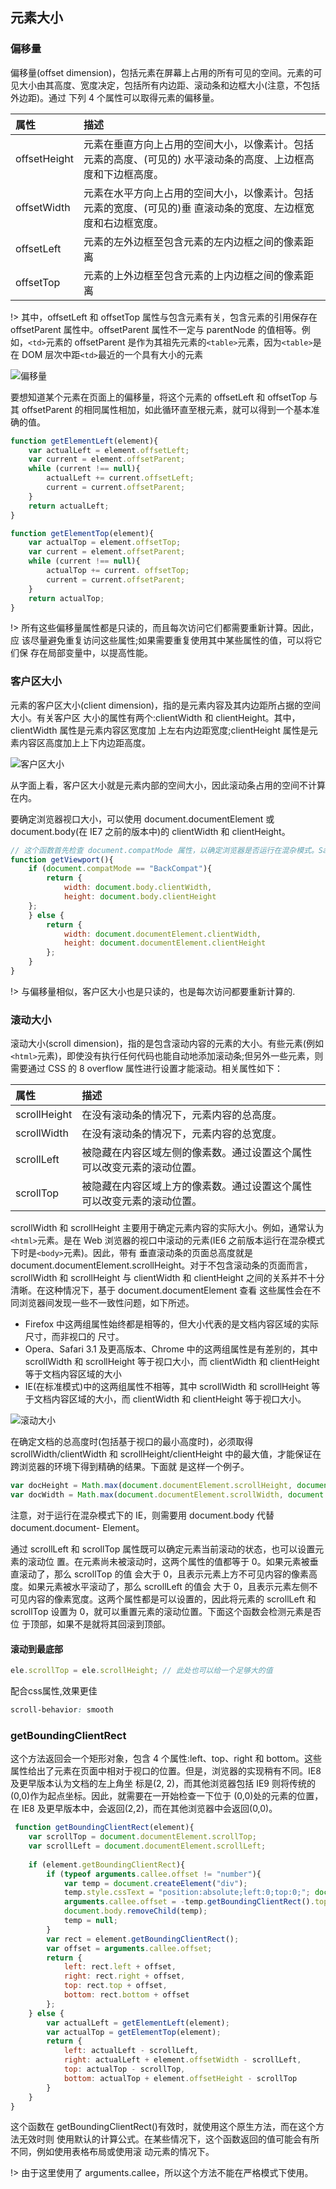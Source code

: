 ## 元素大小

### 偏移量

偏移量(offset dimension)，包括元素在屏幕上占用的所有可见的空间。元素的可见大小由其高度、宽度决定，包括所有内边距、滚动条和边框大小(注意，不包括外边距)。通过 下列 4 个属性可以取得元素的偏移量。

|属性|描述|
|:-|:-|
|offsetHeight|元素在垂直方向上占用的空间大小，以像素计。包括元素的高度、(可见的) 水平滚动条的高度、上边框高度和下边框高度。|
|offsetWidth|元素在水平方向上占用的空间大小，以像素计。包括元素的宽度、(可见的)垂 直滚动条的宽度、左边框宽度和右边框宽度。|
|offsetLeft|元素的左外边框至包含元素的左内边框之间的像素距离|
|offsetTop|元素的上外边框至包含元素的上内边框之间的像素距离|

!> 其中，offsetLeft 和 offsetTop 属性与包含元素有关，包含元素的引用保存在 offsetParent 属性中。offsetParent 属性不一定与 parentNode 的值相等。例如，`<td>`元素的 offsetParent 是作为其祖先元素的`<table>`元素，因为`<table>`是在 DOM 层次中距`<td>`最近的一个具有大小的元素

![偏移量](/images/offset-dimension.png "偏移量")

要想知道某个元素在页面上的偏移量，将这个元素的 offsetLeft 和 offsetTop 与其 offsetParent 的相同属性相加，如此循环直至根元素，就可以得到一个基本准确的值。

```js
function getElementLeft(element){
    var actualLeft = element.offsetLeft;
    var current = element.offsetParent;
    while (current !== null){
        actualLeft += current.offsetLeft;
        current = current.offsetParent;
    }
    return actualLeft;
}

function getElementTop(element){
    var actualTop = element.offsetTop;
    var current = element.offsetParent;
    while (current !== null){
        actualTop += current. offsetTop;
        current = current.offsetParent;
    }
    return actualTop;
}
```

!> 所有这些偏移量属性都是只读的，而且每次访问它们都需要重新计算。因此，应 该尽量避免重复访问这些属性;如果需要重复使用其中某些属性的值，可以将它们保 存在局部变量中，以提高性能。


### 客户区大小

元素的客户区大小(client dimension)，指的是元素内容及其内边距所占据的空间大小。有关客户区 大小的属性有两个:clientWidth 和 clientHeight。其中，clientWidth 属性是元素内容区宽度加 上左右内边距宽度;clientHeight 属性是元素内容区高度加上上下内边距高度。

![客户区大小](/images/client-dimension.png "客户区大小")

从字面上看，客户区大小就是元素内部的空间大小，因此滚动条占用的空间不计算在内。

要确定浏览器视口大小，可以使用 document.documentElement 或 document.body(在 IE7 之前的版本中)的 clientWidth 和 clientHeight。

```js
// 这个函数首先检查 document.compatMode 属性，以确定浏览器是否运行在混杂模式。Safari 3.1 之前的版本不支持这个属性，因此就会自动执行 else 语句。Chrome、Opera 和 Firefox 大多数情况下都 运行在标准模式下，因此它们也会前进到 else 语句。这个函数会返回一个对象，包含两个属性:width 和 height;表示浏览器视口(<html>或<body>元素)的大小。
function getViewport(){
    if (document.compatMode == "BackCompat"){
        return {
            width: document.body.clientWidth,
            height: document.body.clientHeight
    };
    } else {
        return {
            width: document.documentElement.clientWidth,
            height: document.documentElement.clientHeight
        }; 
    }
}
```

!> 与偏移量相似，客户区大小也是只读的，也是每次访问都要重新计算的.

### 滚动大小

滚动大小(scroll dimension)，指的是包含滚动内容的元素的大小。有些元素(例如 `<html>`元素)，即使没有执行任何代码也能自动地添加滚动条;但另外一些元素，则需要通过 CSS 的 8 overflow 属性进行设置才能滚动。相关属性如下：

|属性|描述|
|:-|:-|
|scrollHeight|在没有滚动条的情况下，元素内容的总高度。|
|scrollWidth|在没有滚动条的情况下，元素内容的总宽度。|
|scrollLeft|被隐藏在内容区域左侧的像素数。通过设置这个属性可以改变元素的滚动位置。| 
|scrollTop|被隐藏在内容区域上方的像素数。通过设置这个属性可以改变元素的滚动位置。|

scrollWidth 和 scrollHeight 主要用于确定元素内容的实际大小。例如，通常认为`<html>`元素。是在 Web 浏览器的视口中滚动的元素(IE6 之前版本运行在混杂模式下时是`<body>`元素)。因此，带有 垂直滚动条的页面总高度就是 document.documentElement.scrollHeight。对于不包含滚动条的页面而言，scrollWidth 和 scrollHeight 与 clientWidth 和 clientHeight 之间的关系并不十分清晰。在这种情况下，基于 document.documentElement 查看 这些属性会在不同浏览器间发现一些不一致性问题，如下所述。

* Firefox 中这两组属性始终都是相等的，但大小代表的是文档内容区域的实际尺寸，而非视口的 尺寸。
* Opera、Safari 3.1 及更高版本、Chrome 中的这两组属性是有差别的，其中 scrollWidth 和 scrollHeight 等于视口大小，而 clientWidth 和 clientHeight 等于文档内容区域的大小
* IE(在标准模式)中的这两组属性不相等，其中 scrollWidth 和 scrollHeight 等于文档内容区域的大小，而 clientWidth 和 clientHeight 等于视口大小。

![滚动大小](/images/scroll-dimension.png "滚动大小")

在确定文档的总高度时(包括基于视口的最小高度时)，必须取得 scrollWidth/clientWidth 和 scrollHeight/clientHeight 中的最大值，才能保证在跨浏览器的环境下得到精确的结果。下面就 是这样一个例子。

```js
var docHeight = Math.max(document.documentElement.scrollHeight, document.documentElement.clientHeight);
var docWidth = Math.max(document.documentElement.scrollWidth, document.documentElement.clientWidth);
```
注意，对于运行在混杂模式下的 IE，则需要用 document.body 代替 document.document- Element。

通过 scrollLeft 和 scrollTop 属性既可以确定元素当前滚动的状态，也可以设置元素的滚动位 置。在元素尚未被滚动时，这两个属性的值都等于 0。如果元素被垂直滚动了，那么 scrollTop 的值 会大于 0，且表示元素上方不可见内容的像素高度。如果元素被水平滚动了，那么 scrollLeft 的值会 大于 0，且表示元素左侧不可见内容的像素宽度。这两个属性都是可以设置的，因此将元素的 scrollLeft 和 scrollTop 设置为 0，就可以重置元素的滚动位置。下面这个函数会检测元素是否位 于顶部，如果不是就将其回滚到顶部。

#### 滚动到最底部

```js
ele.scrollTop = ele.scrollHeight; // 此处也可以给一个足够大的值
```

配合css属性,效果更佳

```css
scroll-behavior: smooth
```

### getBoundingClientRect

这个方法返回会一个矩形对象，包含 4 个属性:left、top、right 和 bottom。这些属性给出了元素在页面中相对于视口的位置。但是，浏览器的实现稍有不同。IE8 及更早版本认为文档的左上角坐 标是(2, 2)，而其他浏览器包括 IE9 则将传统的(0,0)作为起点坐标。因此，就需要在一开始检查一下位于 (0,0)处的元素的位置，在 IE8 及更早版本中，会返回(2,2)，而在其他浏览器中会返回(0,0)。

```js
 function getBoundingClientRect(element){
    var scrollTop = document.documentElement.scrollTop;
    var scrollLeft = document.documentElement.scrollLeft;
    
    if (element.getBoundingClientRect){
        if (typeof arguments.callee.offset != "number"){
            var temp = document.createElement("div");
            temp.style.cssText = "position:absolute;left:0;top:0;"; document.body.appendChild(temp);
            arguments.callee.offset = -temp.getBoundingClientRect().top - scrollTop; 
            document.body.removeChild(temp);
            temp = null;
        }
        var rect = element.getBoundingClientRect();
        var offset = arguments.callee.offset;
        return {
            left: rect.left + offset,
            right: rect.right + offset,
            top: rect.top + offset,
            bottom: rect.bottom + offset
        };
    } else {
        var actualLeft = getElementLeft(element);
        var actualTop = getElementTop(element);
        return {
            left: actualLeft - scrollLeft,
            right: actualLeft + element.offsetWidth - scrollLeft,
            top: actualTop - scrollTop,
            bottom: actualTop + element.offsetHeight - scrollTop
        }
    }
}
```

这个函数在 getBoundingClientRect()有效时，就使用这个原生方法，而在这个方法无效时则 使用默认的计算公式。在某些情况下，这个函数返回的值可能会有所不同，例如使用表格布局或使用滚 动元素的情况下。

!> 由于这里使用了 arguments.callee，所以这个方法不能在严格模式下使用。
